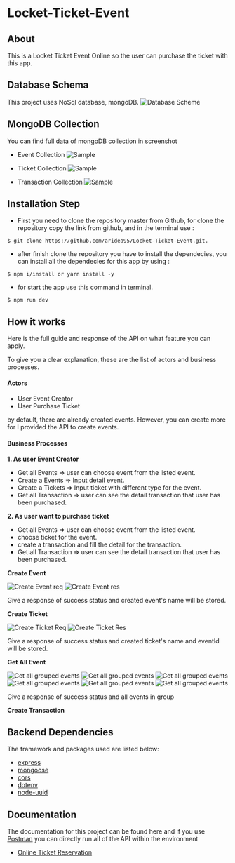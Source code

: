 # Locket-Ticket-Event

## About

This is a Locket Ticket Event Online so the user can purchase the ticket with this app.

## Database Schema
This project uses NoSql database, mongoDB.
![Database Scheme](https://res.cloudinary.com/drqvopuni/image/upload/v1613360801/Database_Schema_btbrqh.png)

## MongoDB Collection

You can find full data of mongoDB collection in screenshot

- Event Collection
![Sample](https://res.cloudinary.com/drqvopuni/image/upload/v1613357442/Event_Database_zwyqwm.png)

- Ticket Collection
![Sample](https://res.cloudinary.com/drqvopuni/image/upload/v1613357442/Ticket_Database_qlfgyj.png)

- Transaction Collection
![Sample](https://res.cloudinary.com/drqvopuni/image/upload/v1613357443/Transaction_Database_x9tukz.png)


## Installation Step
- First you need to clone the repository master from Github, for clone the repository copy the link from github, and in the terminal use :
```
$ git clone https://github.com/aridea95/Locket-Ticket-Event.git.
```
- after finish clone the repository you have to install the dependecies, you can install all the dependecies for this app by using :
```
$ npm i/install or yarn install -y 
```
- for start the app use this command in terminal. 
```
$ npm run dev 
```
## How it works

Here is the full guide and response of the API on what feature you can apply.

To give you a clear explanation, these are the list of actors and business processes.

#### Actors
- User Event Creator
- User Purchase Ticket

by default, there are already created events. However, you can create more for I provided the API to create events.

#### Business Processes

**1. As user Event Creator**

- Get all Events => user can choose event from the listed event.
- Create a Events => Input detail event.
- Create a Tickets => Input ticket with different type for the event.
- Get all Transaction => user can see the detail transaction that user has been purchased.

**2. As user want to purchase ticket**
- Get all Events => user can choose event from the listed event.
- choose ticket for the event.
- create a transaction and fill the detail for the transaction.
- Get all Transaction => user can see the detail transaction that user has been purchased.

**Create Event**

![Create Event req](https://res.cloudinary.com/drqvopuni/image/upload/v1613363364/2021-02-15_at_11-24-38_snsrfz.png)
![Create Event res](https://res.cloudinary.com/drqvopuni/image/upload/v1613363365/2021-02-15_at_11-25-31_uxpewz.png)

Give a response of success status and created event's name will be stored.

**Create Ticket**

![Create Ticket Req](https://res.cloudinary.com/drqvopuni/image/upload/v1613364018/2021-02-15_at_11-38-47_jqpgf4.png)
![Create Ticket Res](https://res.cloudinary.com/drqvopuni/image/upload/v1613364018/2021-02-15_at_11-39-07_pwgahj.png)

Give a response of success status and created ticket's name and eventId  will be stored.

**Get All Event**

![Get all grouped events](https://res.cloudinary.com/drqvopuni/image/upload/v1613365451/2021-02-15_at_11-55-28_plfaj5.png)
![Get all grouped events](https://res.cloudinary.com/drqvopuni/image/upload/v1613365451/2021-02-15_at_11-55-58_gnqxhy.png)
![Get all grouped events](https://res.cloudinary.com/drqvopuni/image/upload/v1613365451/2021-02-15_at_11-56-18_duyl07.png)
![Get all grouped events](https://res.cloudinary.com/drqvopuni/image/upload/v1613365451/2021-02-15_at_11-56-35_jmcx0s.png)
![Get all grouped events](https://res.cloudinary.com/drqvopuni/image/upload/v1613365464/2021-02-15_at_12-01-38_h5ovj7.png)
![Get all grouped events](https://res.cloudinary.com/drqvopuni/image/upload/v1613365452/2021-02-15_at_12-02-37_jnnlcr.png)

Give a response of success status and all events in group

**Create Transaction**


## Backend Dependencies

The framework and packages used are listed below:

- [express](https://www.express.com/)
- [mongoose](https://mongoosejs.com)
- [cors](https://www.npmjs.com/package/bcrypt)
- [dotenv](https://www.npmjs.com/package/dotenv)
- [node-uuid](https://www.npmjs.com/package/node-uuid)

## Documentation

The documentation for this project can be found here and if you use [Postman](https://www.getpostman.com/) you can directly run all of the API within the environment

- [Online Ticket Reservation](https://www.getpostman.com/collections/4eb53f10ea5d41f3bdf9)
